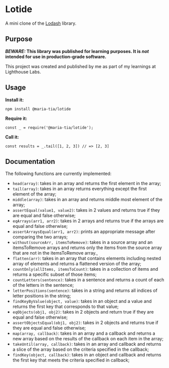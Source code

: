 # Lotide

A mini clone of the [Lodash](https://lodash.com) library.

## Purpose

**_BEWARE:_ This library was published for learning purposes. It is _not_ intended for use in production-grade software.**

This project was created and published by me as part of my learnings at Lighthouse Labs. 

## Usage

**Install it:**

`npm install @maria-tia/lotide`

**Require it:**

`const _ = require('@maria-tia/lotide');`

**Call it:**

`const results = _.tail([1, 2, 3]) // => [2, 3]`

## Documentation

The following functions are currently implemented:

* `head(array)`: takes in an array and returns the first element in the array;
* `tail(array)`: takes in an array returns everything except the first element of the array;
* `middle(array)`: takes in an array and returns middle most element of the array;
* `assertEqual(value1, value2)`: takes in 2 values and returns true if they are equal and false otherwise; 
* `eqArrays(arr1, arr2)`: takes in 2 arrays and returns true if the arrays are equal and false otherwise;
* `assertArraysEqual(arr1, arr2)`: prints an appropriate message after comparing the two arrays;
* `without(sourceArr, itemsToRemove)`: takes in a source array and an itemsToRemove arrays and returns only the items from the source array that are not in the itemsToRemove array.,
* `flatten(arr)`: takes in an array that contains elements including nested array of elements and returns a flattened version of the array;
* `countOnly(allItems, itemsToCount)`: takes in a collection of items and returns a specific subset of those items;
* `countLetters(sentence)`: takes in a sentence and returns a count of each of the letters in the sentence;
* `letterPositions(sentence)`: takes in a string and returns all indices of letter positions in the string;
* `findKeyByValue(object, value)`: takes in an object and a value and returns the first key that corresponds to that value;
* `eqObjects(obj1, obj2)`: takes in 2 objects and return true if they are equal and false otherwise;
* `assertObjectsEqual(obj1, obj2)`: takes in 2 objects and returns true if they are equal and false otherwise;
* `map(array, callback)`: takes in an array and a callback and returns a new array based on the results of the callback on each item in the array;
* `takeUntil(array, callback)`: takes in an array and callback and returns a slice of the array based on the criteria specified in the callback;
* `findKey(object, callback)`: takes in an object and callback and returns the first key that meets the criteria specified in callback;